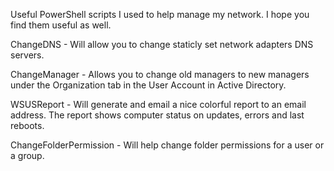 Useful PowerShell scripts I used to help manage my network.  I hope you find them useful as well.

ChangeDNS - Will allow you to change staticly set network adapters DNS servers.

ChangeManager - Allows you to change old managers to new managers under the Organization tab in the User Account in Active Directory.

WSUSReport - Will generate and email a nice colorful report to an email address.  The report shows computer status on updates, errors and last reboots.

ChangeFolderPermission - Will help change folder permissions for a user or a group.
